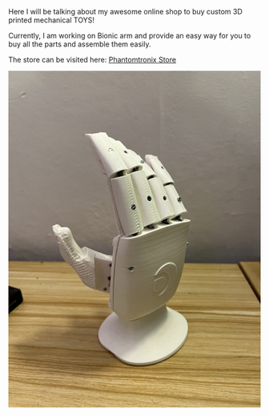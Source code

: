 Here I will be talking about my awesome online shop to buy custom 3D printed mechanical TOYS! 

Currently, I am working on Bionic arm and provide an easy way for you to buy all the parts and assemble them easily.

The store can be visited here: [Phantomtronix Store](https://phantomotronix.myshopify.com)

![Alt text](/assets/img/phantomArm.jpg)

